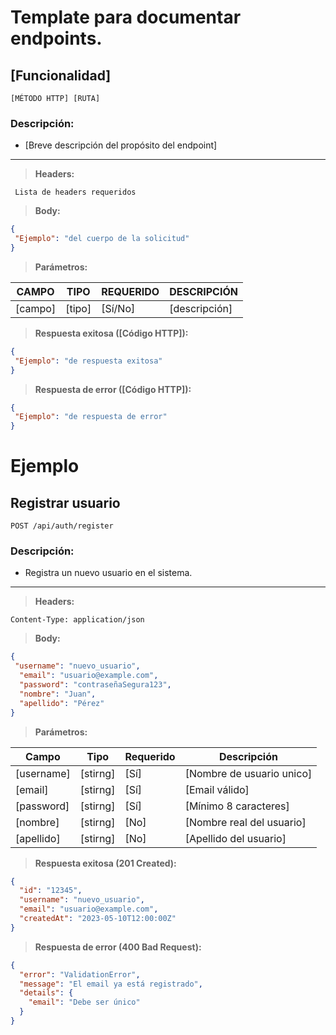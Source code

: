 # Template para documentar endpoints.

## [Funcionalidad]

`[MÉTODO HTTP] [RUTA]`

### Descripción:

- [Breve descripción del propósito del endpoint]

---

> **Headers:**

```
 Lista de headers requeridos
```

> **Body:**

```json
{
 "Ejemplo": "del cuerpo de la solicitud"
}
```

> **Parámetros:**

| CAMPO 	| TIPO | REQUERIDO | DESCRIPCIÓN 			|
|-----------|------|-----------|-------------
| [campo] 	|[tipo]|  [Sí/No]  | [descripción]

> **Respuesta exitosa ([Código HTTP]):**

```json
{
 "Ejemplo": "de respuesta exitosa"
}
```

> **Respuesta de error ([Código HTTP]):**

```json
{
 "Ejemplo": "de respuesta de error"
}
```

# Ejemplo

## Registrar usuario

`POST /api/auth/register`

### Descripción:

- Registra un nuevo usuario en el sistema.

---

> **Headers:**

```http
Content-Type: application/json
```

> **Body:**

```json
{
 "username": "nuevo_usuario",
  "email": "usuario@example.com",
  "password": "contraseñaSegura123",
  "nombre": "Juan",
  "apellido": "Pérez"
}
```

> **Parámetros:**

| Campo | Tipo | Requerido | Descripción
|-------|------|-----------|------------
| [username] | [stirng] | [Sí] | [Nombre de usuario unico]
| [email] | [stirng] | [Sí] | [Email válido]
| [password] | [stirng] | [Sí] | [Mínimo 8 caracteres]
| [nombre] | [stirng] | [No] | [Nombre real del usuario]
| [apellido] | [stirng] | [No] | [Apellido del usuario]

> **Respuesta exitosa (201 Created):**

```json
{
  "id": "12345",
  "username": "nuevo_usuario",
  "email": "usuario@example.com",
  "createdAt": "2023-05-10T12:00:00Z"
}
```

> **Respuesta de error (400 Bad Request):**

```json
{
  "error": "ValidationError",
  "message": "El email ya está registrado",
  "details": {
    "email": "Debe ser único"
  }
}
```
